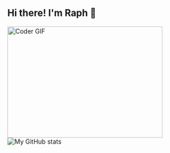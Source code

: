 ## Hi there! I'm Raph 👋

<!--
**raph-7/raph-7** is a ✨ _special_ ✨ repository because its `README.md` (this file) appears on your GitHub profile.

Here are some ideas to get you started:

- 🔭 I’m currently working on [Watoto Na Codi](https://www.watotonacodi.com)
- 🌱 I’m currently learning Bootstrap CSS, Angular, & Next JS
- 👯 I’m looking to collaborate on ...
- 🤔 I’m looking for help with ...
- 💬 Ask me about ...
- 📫 How to reach me: ...
- 😄 Pronouns: ...
- ⚡ Fun fact: ...
-->
<img alt="Coder GIF" height=250 width=350 src="https://cdn.dribbble.com/users/730703/screenshots/6581243/avento.gif" /><br>
![My GitHub stats](https://github-readme-stats.vercel.app/api?username=raph-7&show_icons=true&theme=dark) <br>
